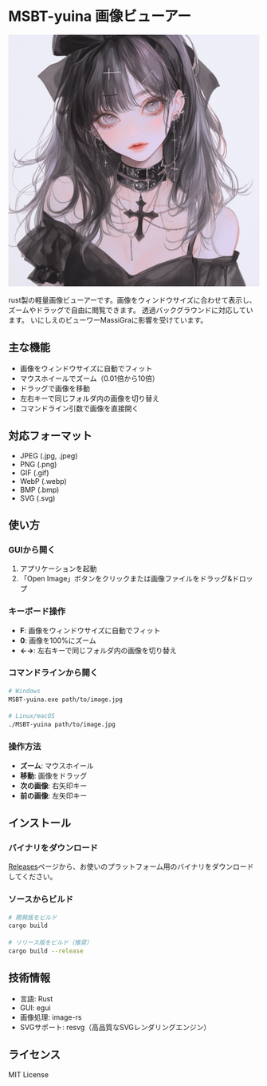 # MSBT-yuina 画像ビューアー
![MSBT-yuina](./assets/yuina.webp)

rust製の軽量画像ビューアーです。画像をウィンドウサイズに合わせて表示し、ズームやドラッグで自由に閲覧できます。
透過バックグラウンドに対応しています。
いにしえのビューワーMassiGraに影響を受けています。

## 主な機能

- 画像をウィンドウサイズに自動でフィット
- マウスホイールでズーム（0.01倍から10倍）
- ドラッグで画像を移動
- 左右キーで同じフォルダ内の画像を切り替え
- コマンドライン引数で画像を直接開く

## 対応フォーマット

- JPEG (.jpg, .jpeg)
- PNG (.png)
- GIF (.gif)
- WebP (.webp)
- BMP (.bmp)
- SVG (.svg)

## 使い方

### GUIから開く

1. アプリケーションを起動
2. 「Open Image」ボタンをクリックまたは画像ファイルをドラッグ&ドロップ

### キーボード操作

- **F**: 画像をウィンドウサイズに自動でフィット
- **0**: 画像を100%にズーム
- **←→**: 左右キーで同じフォルダ内の画像を切り替え


### コマンドラインから開く

```bash
# Windows
MSBT-yuina.exe path/to/image.jpg

# Linux/macOS
./MSBT-yuina path/to/image.jpg
```

### 操作方法

- **ズーム**: マウスホイール
- **移動**: 画像をドラッグ
- **次の画像**: 右矢印キー
- **前の画像**: 左矢印キー

## インストール

### バイナリをダウンロード

[Releases](../../releases)ページから、お使いのプラットフォーム用のバイナリをダウンロードしてください。

### ソースからビルド

```bash
# 開発版をビルド
cargo build

# リリース版をビルド（推奨）
cargo build --release
```

## 技術情報

- 言語: Rust
- GUI: egui
- 画像処理: image-rs
- SVGサポート: resvg（高品質なSVGレンダリングエンジン）

## ライセンス

MIT License
